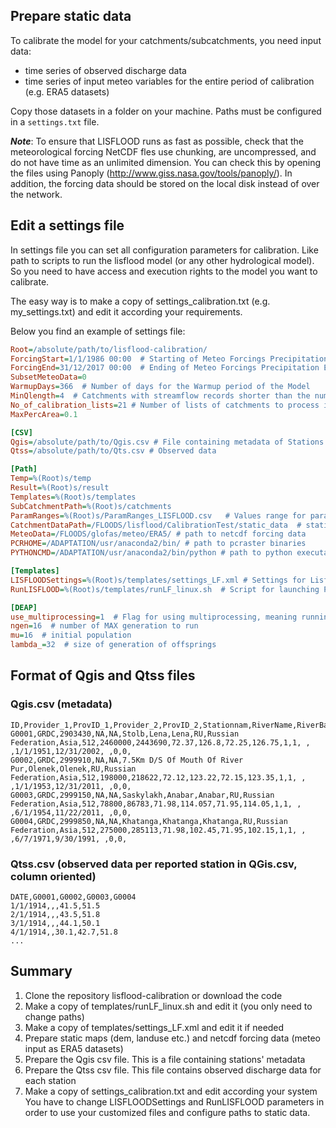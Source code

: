 ## Prepare static data

To calibrate the model for your catchments/subcatchments, you need input data:

- time series of observed discharge data
- time series of input meteo variables for the entire period of calibration (e.g. ERA5 datasets)
 
Copy those datasets in a folder on your machine. Paths must be configured in a `settings.txt` file.


_**Note**_: To ensure that LISFLOOD runs as fast as possible, check that the meteorological forcing NetCDF fles use chunking, are uncompressed, and do not have time as an unlimited dimension. 
You can check this by opening the files using Panoply (http://www.giss.nasa.gov/tools/panoply/). 
In addition, the forcing data should be stored on the local disk instead of over the network.


## Edit a settings file

In settings file you can set all configuration parameters for calibration. Like path to scripts to run the lisflood model (or any other hydrological model). 
So you need to have access and execution rights to the model you want to calibrate.
 
The easy way is to make a copy of settings_calibration.txt (e.g. my_settings.txt) and edit it according your requirements.

Below you find an example of settings file:

```ini 
Root=/absolute/path/to/lisflood-calibration/  
ForcingStart=1/1/1986 00:00  # Starting of Meteo Forcings Precipitation Evapotranspiration TAvg  
ForcingEnd=31/12/2017 00:00  # Ending of Meteo Forcings Precipitation Evapotranspiration TAvg  
SubsetMeteoData=0 
WarmupDays=366  # Number of days for the Warmup period of the Model  
MinQlength=4  # Catchments with streamflow records shorter than the number of years specifed by MinQlength in settings.txt will not be processed 
No_of_calibration_lists=21 # Number of lists of catchments to process in parallel. i.e. If one agrees 10 nodes for running the calibration, a maximum of 10 (or less depending on direct links between subcatchments) lists will be generated with the name CatchmentsToProcess_XX.txt and 10 will be the maximum number of jobs submitted at the same time.  
MaxPercArea=0.1  

[CSV]
Qgis=/absolute/path/to/Qgis.csv # File containing metadata of Stations available with observation  
Qtss=/absolute/path/to/Qts.csv # Observed data   

[Path]
Temp=%(Root)s/temp  
Result=%(Root)s/result  
Templates=%(Root)s/templates       
SubCatchmentPath=%(Root)s/catchments  
ParamRanges=%(Root)s/ParamRanges_LISFLOOD.csv   # Values range for parameters to calibrate   
CatchmentDataPath=/FLOODS/lisflood/CalibrationTest/static_data  # static maps for lisflood model (landuse wateruse area ldd etc)  
MeteoData=/FLOODS/glofas/meteo/ERA5/ # path to netcdf forcing data  
PCRHOME=/ADAPTATION/usr/anaconda2/bin/ # path to pcraster binaries  
PYTHONCMD=/ADAPTATION/usr/anaconda2/bin/python # path to python executable  (in case of several versions)  

[Templates]  
LISFLOODSettings=%(Root)s/templates/settings_LF.xml # Settings for Lisflood Model  
RunLISFLOOD=%(Root)s/templates/runLF_linux.sh  # Script for launching PreRun and Run of the model, for every parameters combination during genetic algorithm runs   

[DEAP]  
use_multiprocessing=1  # Flag for using multiprocessing, meaning running several lisflood runs on several cores (each using 1 core)  
ngen=16  # number of MAX generation to run  
mu=16  # initial population  
lambda_=32  # size of generation of offsprings 
```

## Format of Qgis and Qtss files

### Qgis.csv (metadata)

```csv
ID,Provider_1,ProvID_1,Provider_2,ProvID_2,Stationnam,RiverName,RiverBasin,Country,CountryNam,Continent,HydroRegio,DrainArPro,DrainArLDD,YProvided,XProvided,YCorrected,XCorrected,Suitable,ValidGLOFAS,Legend_for,Comments,StartDate,EndDate,AddedDate,Lake,Reservoir,Lastupdate
G0001,GRDC,2903430,NA,NA,Stolb,Lena,Lena,RU,Russian Federation,Asia,512,2460000,2443690,72.37,126.8,72.25,126.75,1,1, , ,1/1/1951,12/31/2002, ,0,0, 
G0002,GRDC,2999910,NA,NA,7.5Km D/S Of Mouth Of River Pur,Olenek,Olenek,RU,Russian Federation,Asia,512,198000,218622,72.12,123.22,72.15,123.35,1,1, , ,1/1/1953,12/31/2011, ,0,0, 
G0003,GRDC,2999150,NA,NA,Saskylakh,Anabar,Anabar,RU,Russian Federation,Asia,512,78800,86783,71.98,114.057,71.95,114.05,1,1, , ,6/1/1954,11/22/2011, ,0,0, 
G0004,GRDC,2999850,NA,NA,Khatanga,Khatanga,Khatanga,RU,Russian Federation,Asia,512,275000,285113,71.98,102.45,71.95,102.15,1,1, , ,6/7/1971,9/30/1991, ,0,0, 
```
### Qtss.csv (observed data per reported station in QGis.csv, column oriented)

```csv
DATE,G0001,G0002,G0003,G0004
1/1/1914,,,41.5,51.5
2/1/1914,,,43.5,51.8
3/1/1914,,,44.1,50.1
4/1/1914,,30.1,42.7,51.8
...
```

## Summary

1. Clone the repository lisflood-calibration or download the code
2. Make a copy of templates/runLF_linux.sh and edit it (you only need to change paths)
3. Make a copy of templates/settings_LF.xml and edit it if needed
4. Prepare static maps (dem, landuse etc.) and netcdf forcing data (meteo input as ERA5 datasets)
5. Prepare the Qgis csv file. This is a file containing stations' metadata
6. Prepare the Qtss csv file. This file contains observed discharge data for each station
7. Make a copy of settings_calibration.txt and edit according your system
You have to change LISFLOODSettings and RunLISFLOOD parameters in order to use your customized files and configure paths to static data.

